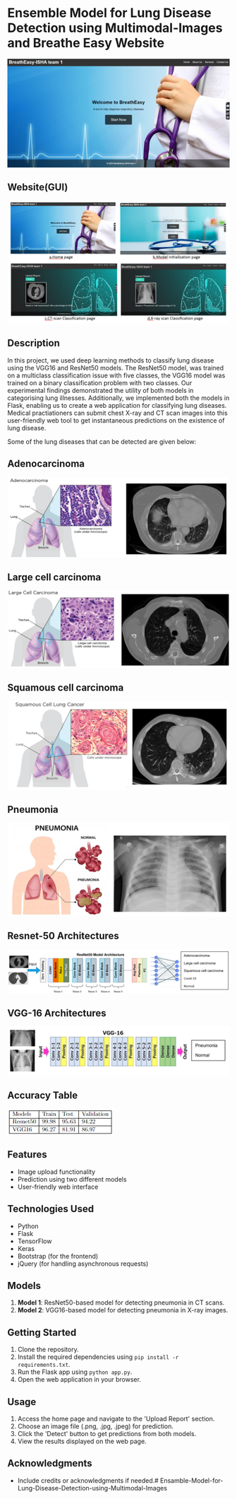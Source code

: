 # Ensemble Model for Lung Disease Detection using Multimodal-Images and Breathe Easy Website
![GitHub Logo](https://github.com/samyukth7/Ensamble-Model-for-Lung-Disease-Detection-using-Multimodal-Images/blob/main/Images/1st%20page.png)
## Website(GUI)
![GitHub Logo](https://github.com/samyukth7/Ensamble-Model-for-Lung-Disease-Detection-using-Multimodal-Images/blob/main/Images/fine.png)

## Description
 
In this project, we used deep learning methods to classify lung disease
using the VGG16 and ResNet50 models. The ResNet50
model, was trained on a multiclass classification issue with five
classes, the VGG16 model was trained on a binary classification problem
with two classes. Our experimental findings demonstrated the utility of
both models in categorising lung illnesses.
Additionally, we implemented both the models in Flask, enabling
us to create a web application for classifying lung diseases. Medical practiationers can submit chest X-ray and CT scan images into this user-friendly
web tool to get instantaneous predictions on the existence of lung disease.

Some of the lung diseases that can be detected are given below:

## Adenocarcinoma
![GitHub Logo](https://github.com/samyukth7/Ensamble-Model-for-Lung-Disease-Detection-using-Multimodal-Images/blob/main/Images/andro.png)


## Large cell carcinoma
![GitHub Logo](https://github.com/samyukth7/Ensamble-Model-for-Lung-Disease-Detection-using-Multimodal-Images/blob/main/Images/lar.png)

## Squamous cell carcinoma
![GitHub Logo](https://github.com/samyukth7/Ensamble-Model-for-Lung-Disease-Detection-using-Multimodal-Images/blob/main/Images/sm.png)

## Pneumonia
![GitHub Logo](https://github.com/samyukth7/Ensamble-Model-for-Lung-Disease-Detection-using-Multimodal-Images/blob/main/Images/pno.png)

## Resnet-50 Architectures
![GitHub Logo](https://github.com/samyukth7/Ensamble-Model-for-Lung-Disease-Detection-using-Multimodal-Images/blob/main/Images/resnet.png)

## VGG-16 Architectures

![GitHub Logo](https://github.com/samyukth7/Ensamble-Model-for-Lung-Disease-Detection-using-Multimodal-Images/blob/main/Images/vgg.png)

## Accuracy  Table
![GitHub Logo](https://github.com/samyukth7/Ensamble-Model-for-Lung-Disease-Detection-using-Multimodal-Images/blob/main/Images/ll.png)


## Features

- Image upload functionality
- Prediction using two different models
- User-friendly web interface

## Technologies Used

- Python
- Flask
- TensorFlow
- Keras
- Bootstrap (for the frontend)
- jQuery (for handling asynchronous requests)

## Models

1. **Model 1**: ResNet50-based model for detecting pneumonia in CT scans.
2. **Model 2**: VGG16-based model for detecting pneumonia in X-ray images.

## Getting Started

1. Clone the repository.
2. Install the required dependencies using `pip install -r requirements.txt`.
3. Run the Flask app using `python app.py`.
4. Open the web application in your browser.

## Usage

1. Access the home page and navigate to the 'Upload Report' section.
2. Choose an image file (.png, .jpg, .jpeg) for prediction.
3. Click the 'Detect' button to get predictions from both models.
4. View the results displayed on the web page.


## Acknowledgments

- Include credits or acknowledgments if needed.# Ensamble-Model-for-Lung-Disease-Detection-using-Multimodal-Images
